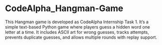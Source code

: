 # CodeAlpha_Hangman-Game
This Hangman game is developed as CodeAlpha Internship Task 1. It’s a simple text-based Python game where players guess a hidden word one letter at a time. It includes ASCII art for wrong guesses, tracks attempts, prevents duplicate guesses, and allows multiple rounds with replay support.
